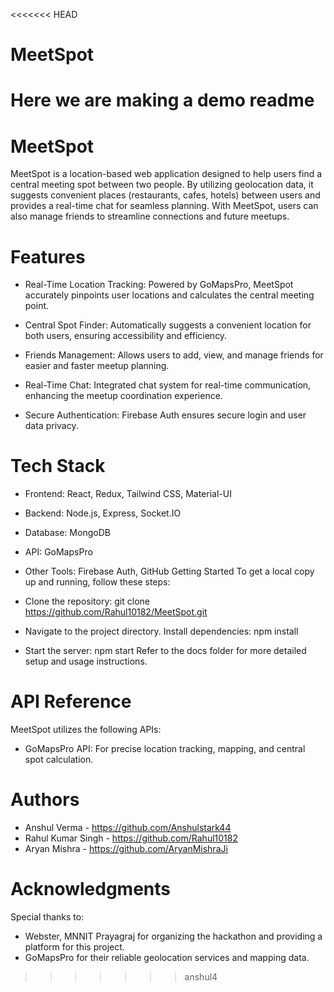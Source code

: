 <<<<<<< HEAD
# MeetSpot
Here we are making a demo readme
=======
# MeetSpot
MeetSpot is a location-based web application designed to help users find a central meeting spot between two people. By utilizing geolocation data, it suggests convenient places (restaurants, cafes, hotels) between users and provides a real-time chat for seamless planning. With MeetSpot, users can also manage friends to streamline connections and future meetups.

# Features
- Real-Time Location Tracking: Powered by GoMapsPro, MeetSpot accurately pinpoints user locations and calculates the central meeting point.

- Central Spot Finder: Automatically suggests a convenient location for both users, ensuring accessibility and efficiency.
- Friends Management: Allows users to add, view, and manage friends for easier and faster meetup planning.

- Real-Time Chat: Integrated chat system for real-time communication, enhancing the meetup coordination experience.
- Secure Authentication: Firebase Auth ensures secure login and user data privacy.

# Tech Stack
- Frontend: React, Redux, Tailwind CSS, Material-UI
- Backend: Node.js, Express, Socket.IO
- Database: MongoDB
- API: GoMapsPro
- Other Tools: Firebase Auth, GitHub
Getting Started
To get a local copy up and running, follow these steps:

- Clone the repository: git clone https://github.com/Rahul10182/MeetSpot.git
- Navigate to the project directory.
  Install dependencies: npm install
- Start the server: npm start
Refer to the docs folder for more detailed setup and usage instructions.

# API Reference
MeetSpot utilizes the following APIs:

- GoMapsPro API: For precise location tracking, mapping, and central spot calculation.
# Authors
- Anshul Verma - https://github.com/Anshulstark44
- Rahul Kumar Singh - https://github.com/Rahul10182
- Aryan Mishra - https://github.com/AryanMishraJi
# Acknowledgments
Special thanks to:

- Webster, MNNIT Prayagraj for organizing the hackathon and providing a platform for this project.
- GoMapsPro for their reliable geolocation services and mapping data.
>>>>>>> anshul4
